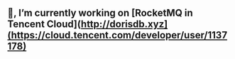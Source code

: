 ## 🔭, I’m currently working on [RocketMQ in Tencent Cloud](http://dorisdb.xyz](https://cloud.tencent.com/developer/user/1137178)




<!--
**francisoliverlee/francisoliverlee** is a ✨ _special_ ✨ repository because its `README.md` (this file) appears on your GitHub profile.

Here are some ideas to get you started:

- 🔭 I’m currently working on ...
- 🌱 I’m currently learning ...
- 👯 I’m looking to collaborate on ...
- 🤔 I’m looking for help with ...
- 💬 Ask me about ...
- 📫 How to reach me: ...
- 😄 Pronouns: ...
- ⚡ Fun fact: ...

-->
